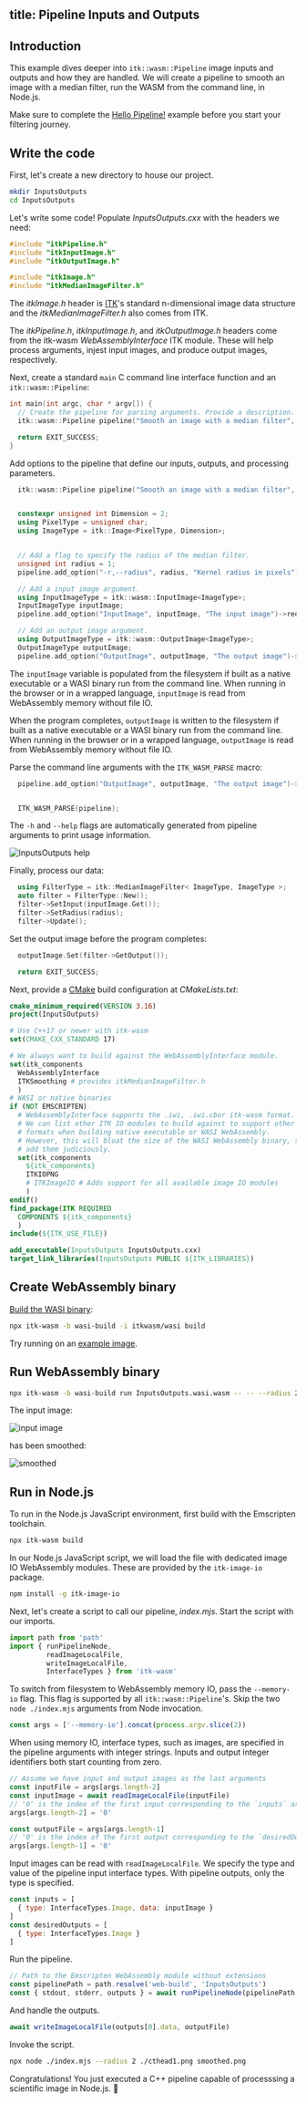 title: Pipeline Inputs and Outputs
---

## Introduction

This example dives deeper into `itk::wasm::Pipeline` image inputs and outputs and how they are handled. We will create a pipeline to smooth an image with a median filter, run the WASM from the command line, in Node.js.

Make sure to complete the [Hello Pipeline!](./hello_pipeline.html) example before you start your filtering journey.

## Write the code

First, let's create a new directory to house our project.

```sh
mkdir InputsOutputs
cd InputsOutputs
```

Let's write some code! Populate *InputsOutputs.cxx* with the headers we need:

```c++
#include "itkPipeline.h"
#include "itkInputImage.h"
#include "itkOutputImage.h"

#include "itkImage.h"
#include "itkMedianImageFilter.h"
```

The *itkImage.h* header is [ITK](https://itk.org)'s standard n-dimensional image data structure and the *itkMedianImageFilter.h* also comes from ITK.

The *itkPipeline.h*, *itkInputImage.h*, and *itkOutputImage.h* headers come from the itk-wasm *WebAssemblyInterface* ITK module. These will help process arguments, injest input images, and produce output images, respectively.

Next, create a standard `main` C command line interface function and an `itk::wasm::Pipeline`:

```c++
int main(int argc, char * argv[]) {
  // Create the pipeline for parsing arguments. Provide a description.
  itk::wasm::Pipeline pipeline("Smooth an image with a median filter", argc, argv);

  return EXIT_SUCCESS;
}
```
Add options to the pipeline that define our inputs, outputs, and processing parameters.

```c++
  itk::wasm::Pipeline pipeline("Smooth an image with a median filter", argc, argv);


  constexpr unsigned int Dimension = 2;
  using PixelType = unsigned char;
  using ImageType = itk::Image<PixelType, Dimension>;


  // Add a flag to specify the radius of the median filter.
  unsigned int radius = 1;
  pipeline.add_option("-r,--radius", radius, "Kernel radius in pixels");

  // Add a input image argument.
  using InputImageType = itk::wasm::InputImage<ImageType>;
  InputImageType inputImage;
  pipeline.add_option("InputImage", inputImage, "The input image")->required();

  // Add an output image argument.
  using OutputImageType = itk::wasm::OutputImage<ImageType>;
  OutputImageType outputImage;
  pipeline.add_option("OutputImage", outputImage, "The output image")->required();
```

The `inputImage` variable is populated from the filesystem if built as a native executable or a WASI binary run from the command line. When running in the browser or in a wrapped language, `inputImage` is read from WebAssembly memory without file IO.

When the program completes, `outputImage` is written to the filesystem if built as a native executable or a WASI binary run from the command line. When running in the browser or in a wrapped language, `outputImage` is read from WebAssembly memory without file IO.

Parse the command line arguments with the `ITK_WASM_PARSE` macro:

```c++
  pipeline.add_option("OutputImage", outputImage, "The output image")->required();


  ITK_WASM_PARSE(pipeline);
```

The `-h` and `--help` flags are automatically generated from pipeline arguments to print usage information.

![InputsOutputs help](./inputs_outputs_help.png)

Finally, process our data: 
```c++
  using FilterType = itk::MedianImageFilter< ImageType, ImageType >;
  auto filter = FilterType::New();
  filter->SetInput(inputImage.Get());
  filter->SetRadius(radius);
  filter->Update();
```

Set the output image before the program completes:

```c++
  outputImage.Set(filter->GetOutput());

  return EXIT_SUCCESS;
```

Next, provide a [CMake](https://cmake.org/) build configuration at *CMakeLists.txt*:

```cmake
cmake_minimum_required(VERSION 3.16)
project(InputsOutputs)

# Use C++17 or newer with itk-wasm
set(CMAKE_CXX_STANDARD 17)

# We always want to build against the WebAssemblyInterface module.
set(itk_components
  WebAssemblyInterface
  ITKSmoothing # provides itkMedianImageFilter.h
  )
# WASI or native binaries
if (NOT EMSCRIPTEN)
  # WebAssemblyInterface supports the .iwi, .iwi.cbor itk-wasm format.
  # We can list other ITK IO modules to build against to support other
  # formats when building native executable or WASI WebAssembly.
  # However, this will bloat the size of the WASI WebAssembly binary, so
  # add them judiciously.
  set(itk_components
    ${itk_components}
    ITKIOPNG
    # ITKImageIO # Adds support for all available image IO modules
    )
endif()
find_package(ITK REQUIRED
  COMPONENTS ${itk_components}
  )
include(${ITK_USE_FILE})

add_executable(InputsOutputs InputsOutputs.cxx)
target_link_libraries(InputsOutputs PUBLIC ${ITK_LIBRARIES})
```

## Create WebAssembly binary

[Build the WASI binary](../hello_world.html):

```sh
npx itk-wasm -b wasi-build -i itkwasm/wasi build
```

Try running on an [example image](https://data.kitware.com/api/v1/file/63041ac8f64de9b9501e5a22/download).

## Run WebAssembly binary

```sh
npx itk-wasm -b wasi-build run InputsOutputs.wasi.wasm -- -- --radius 2 cthead1.png smoothed.png
```

The input image:

![input image](./cthead1.png)

has been smoothed:

![smoothed](./smoothed.png)

## Run in Node.js

To run in the Node.js JavaScript environment, first build with the Emscripten toolchain.

```sh
npx itk-wasm build
```

In our Node.js JavaScript script, we will load the file with dedicated image IO WebAssembly modules. These are provided by the `itk-image-io` package.

```sh
npm install -g itk-image-io
```

Next, let's create a script to call our pipeline, *index.mjs*. Start the script with our imports.

```javascript
import path from 'path'
import { runPipelineNode,
         readImageLocalFile,
         writeImageLocalFile,
         InterfaceTypes } from 'itk-wasm'
```

To switch from filesystem to WebAssembly memory IO, pass the `--memory-io` flag.  This flag is supported by all `itk::wasm::Pipeline`'s. Skip the two `node ./index.mjs` arguments from Node invocation.

```javascript
const args = ['--memory-io'].concat(process.argv.slice(2))
```

When using memory IO, interface types, such as images, are specified in the pipeline arguments with integer strings. Inputs and output integer identifiers both start counting from zero.

```javascript
// Assume we have input and output images as the last arguments
const inputFile = args[args.length-2]
const inputImage = await readImageLocalFile(inputFile)
// '0' is the index of the first input corresponding to the `inputs` array below
args[args.length-2] = '0'

const outputFile = args[args.length-1]
// '0' is the index of the first output corresponding to the `desiredOutputs` below
args[args.length-1] = '0'
```

Input images can be read with `readImageLocalFile`. We specify the type and value of the pipeline input interface types. With pipeline outputs, only the type is specified.

```javascript
const inputs = [
  { type: InterfaceTypes.Image, data: inputImage }
]
const desiredOutputs = [
  { type: InterfaceTypes.Image }
]
```

Run the pipeline.

```javascript
// Path to the Emscripten WebAssembly module without extensions
const pipelinePath = path.resolve('web-build', 'InputsOutputs')
const { stdout, stderr, outputs } = await runPipelineNode(pipelinePath, args, desiredOutputs, inputs)
```

And handle the outputs.

```javascript
await writeImageLocalFile(outputs[0].data, outputFile)
```

Invoke the script.

```sh
npx node ./index.mjs --radius 2 ./cthead1.png smoothed.png
```

Congratulations! You just executed a C++ pipeline capable of processsing a scientific image in Node.js. 🎉
